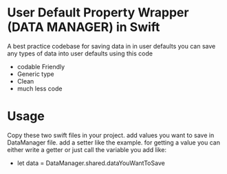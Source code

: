 # User Default Property Wrapper (DATA MANAGER) in Swift
A best practice codebase for saving data in in user defaults
you can save any types of data into user defaults using this code

- codable Friendly
- Generic type
- Clean
- much less code

# Usage
Copy these two swift files in your project.
add values you want to save in DataManager file.
add a setter like the example.
for getting a value you can either write a getter or just call the variable you add like:

- let data = DataManager.shared.dataYouWantToSave
